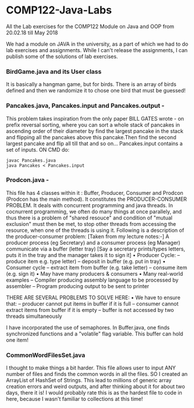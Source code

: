 # COMP122-Java-Labs
All the Lab exercises for the COMP122 Module on Java and OOP from 20.02.18 till May 2018

We had a module on JAVA in the university, as a part of which we had to do lab exercises and assignments. While I can't release the assignments, I can publish some of the solutions of lab exercises.

### BirdGame.java and its User class 
It is basically a hangman game, but for birds. There is an array of birds defined and then we randomize it to chose one bird that must be guessed!

### Pancakes.java, Pancakes.input and Pancakes.output -
This problem takes inspiration from the only paper BILL GATES wrote - on prefix reversal sorting, where you can sort a whole stack of pancakes in ascending order of their diameter by find the largest pancake in the stack and flipping all the pancakes above this pancake.Then find the second largest pancake and flip all till that and so on...
Pancakes.input contains a set of inputs. ON CMD do:

  ``` 
  javac Pancakes.java  
  java Pancakes < Pancakes.input
  ``` 

### Prodcon.java - 
This file has 4 classes within it : Buffer, Producer, Consumer and Prodcon (Prodcon has the main method).
It constitutes the PRODUCER-CONSUMER PROBLEM. It deals with concurrent programming and java threads.
In cocnurrent programming, we often do many things at once parallely, and thus there is a problem of "shared resouce" and condition of "mutual exclusion" must then be met, to stop other threads from accessing the resource, when one of the threads is using it.
Following is a description of the producer-consumer problem:
[Taken from my lecture notes:-]
A producer process (eg Secretary) and a consumer process (eg Manager) communicate via a buffer (letter tray) [Say a secretary prints/types letters, puts it in the tray and the manager takes it to sign it]
  • Producer Cycle:
    –  produce item e.g. type letter)
    – deposit in buffer (e.g. put in tray)
  • Consumer cycle
    – extract item from buffer (e.g. take letter)
    – consume item (e.g. sign it)
  • May have many producers & consumers
  • Many real-world examples
    – Compiler producing assembly language to be processed by assembler
    – Program producing output to be sent to printer
    
 THERE ARE SEVERAL PROBLEMS TO SOLVE HERE:
  • We have to ensure that:
    – producer cannot put items in buffer if it is full
    – consumer cannot extract items from buffer if it is empty
    – buffer is not accessed by two threads simultaneously
 
I have incorporated the use of semaphores. In Buffer.java, one finds synchronized functions and a "volatile" flag variable. 
This buffer can hold one item!

### CommonWordFilesSet.java
I thought to make things a bit harder. This file allows user to input ANY number of files and finds the common words in all the files. SO I created an ArrayList of HashSet of Strings. This lead to millions of generic array creation errors and weird outputs, and after thinking about it for about two days, there it is! I would probably rate this is as the hardest file to code in here, because I wasn't familiar to collections at this time!
